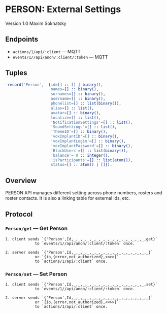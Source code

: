 PERSON: External Settings
=========================

Version 1.0 Maxim Sokhatsky

Endpoints
--------

* `actions/1/api/:client` — MQTT
* `events/1//api/anon/:client/:token` — MQTT

Tuples
------

```erlang
-record('Person',  {id=[] :: [] | binary(),
                    names=[] :: binary(),
                    surnames=[] :: binary(),
                    username=[] :: binary(),
                    phonelist=[] :: list(binary()),
                    alias=[] :: list(),
                    avatar=[] :: binary(),
                    localize=[] :: list(),
                    'NotificationSettings'=[] :: list(),
                    'SoundSettings'=[] :: list(),
                    'ThemeID'=[] :: binary(),
                    'voxImplantID'=[] :: binary(),
                    'voxImplantLogin'=[] :: binary(),
                    'voxImplantPassword'=[] :: binary(),
                    'BlockUsers'=[] :: list(binary()),
                    'balance'= 0 :: integer(),
                    'isParticipants'=[] :: list(atom()),
                    status=[] :: atom() | []}).
```

Overview
--------

PERSON API manages different setting across phone numbers, rosters and roster contacts.
It is also a linking table for external ids, etc.

Protocol
--------

### `Person/get` — Get Person

```
1. client sends `{'Person',Id,_,_,_,_,_,_,_,_,_,_,_,_,_,_,_,_,get}`
             to `events/1//api/anon/:client/:token` once.
```

```
2. server sends `{'Person',Id,_,_,_,_,_,_,_,_,_,_,_,_,_,_,_,_,_}`
             or `{io,{error,not_authorized},<<>>}`
             to `actions/1/api/:client` once.
```
### `Person/set` — Set Person

```
1. client sends `{'Person',Id,_,_,_,_,_,_,_,_,_,_,_,_,_,_,_,_,set}`
             to `events/1//api/anon/:client/:token` once.
```

```
2. server sends `{'Person',Id,_,_,_,_,_,_,_,_,_,_,_,_,_,_,_,_,_}`
             or `{io,{error,not_authorized},<<>>}`
             to `actions/1/api/:client` once.
```
